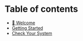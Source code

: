 # Table of contents

* [👋 Welcome](README.md)
* [Getting Started](getting-started.md)
* [Check Your System](check-your-system.md)
